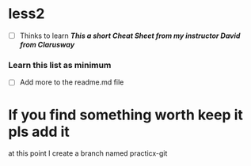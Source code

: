 # less2
- [ ] Thinks to learn
<b> <i> This a short Cheat Sheet from my instructor David from Clarusway </i> </b>
### Learn this list as minimum 
- [ ]  Add more to the readme.md file

# If you find something worth keep it pls add it
at this point I create a branch named practicx-git



